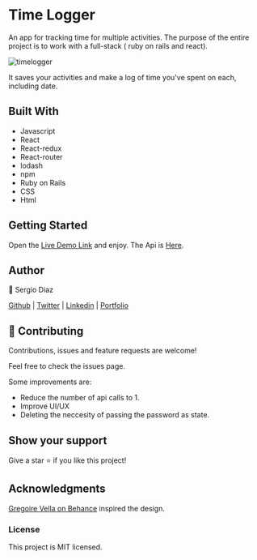 # Time Logger
An app for tracking time for multiple activities. The purpose of the entire project is to work with a full-stack ( ruby on rails and react).

![timelogger](https://user-images.githubusercontent.com/49207642/78930752-3d318900-7a6a-11ea-8aa5-0310affd7727.png)

It saves your activities and make a log of time you've spent on each, including date.

## Built With
- Javascript
- React
- React-redux
- React-router
- lodash
- npm
- Ruby on Rails
- CSS 
- Html

## Getting Started

Open the [Live Demo Link](https://timelogger.netlify.com/) and enjoy.
The Api is [Here](https://github.com/serdg0/timelogger-api).

## Author

👤 Sergio Diaz

[Github](https://github.com/serdg0) | [Twitter](https://twitter.com/thesergiod) | [Linkedin](https://www.linkedin.com/in/sergiodiaz-dev/) | [Portfolio](https://sergiodev.netlify.com/)

## 🤝 Contributing
Contributions, issues and feature requests are welcome!

Feel free to check the issues page.

Some improvements are:
- Reduce the number of api calls to 1.
- Improve UI/UX
- Deleting the neccesity of passing the password as state.

## Show your support
Give a star ⭐️ if you like this project!

## Acknowledgments

[Gregoire Vella on Behance](https://www.behance.net/gallery/13271423/Bodytrackit-An-iOs-app-Branding-UX-and-UI) inspired the design.

### License

This project is MIT licensed.
